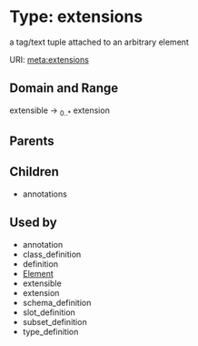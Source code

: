 
# Type: extensions


a tag/text tuple attached to an arbitrary element

URI: [meta:extensions](https://w3id.org/biolink/biolinkml/meta/extensions)


## Domain and Range

extensible ->  <sub>0..*</sub> extension

## Parents


## Children

 *  annotations

## Used by

 * annotation
 * class_definition
 * definition
 * [Element](Element.md)
 * extensible
 * extension
 * schema_definition
 * slot_definition
 * subset_definition
 * type_definition
